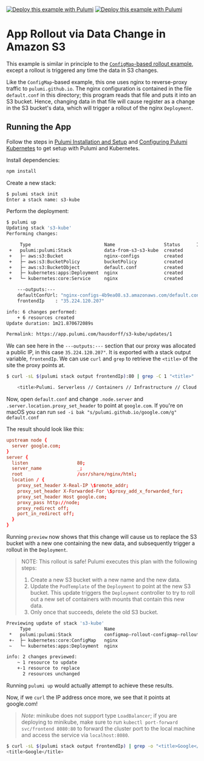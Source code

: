 [![Deploy this example with Pulumi](https://get.pulumi.com/new/button.svg)](https://app.pulumi.com/new?template=https://github.com/pulumi/examples/blob/master/kubernetes-ts-s3-rollout/README.md#gh-light-mode-only)
[![Deploy this example with Pulumi](https://get.pulumi.com/new/button-light.svg)](https://app.pulumi.com/new?template=https://github.com/pulumi/examples/blob/master/kubernetes-ts-s3-rollout/README.md#gh-dark-mode-only)

# App Rollout via Data Change in Amazon S3

This example is similar in principle to the [`ConfigMap`-based rollout example][rollout], except a
rollout is triggered any time the data in S3 changes.

Like the `ConfigMap`-based example, this one uses nginx to reverse-proxy traffic to
`pulumi.github.io`. The nginx configuration is contained in the file `default.conf` in this
directory; this program reads that file and puts it into an S3 bucket. Hence, changing data in that
file will cause register as a change in the S3 bucket's data, which will trigger a rollout of the
nginx `Deployment`.

## Running the App

Follow the steps in [Pulumi Installation and Setup](https://www.pulumi.com/docs/get-started/install/) and
[Configuring Pulumi Kubernetes](https://www.pulumi.com/docs/intro/cloud-providers/kubernetes/setup/) to
get setup with Pulumi and Kubernetes.

Install dependencies:

```sh
npm install
```

Create a new stack:

```sh
$ pulumi stack init
Enter a stack name: s3-kube
```

Perform the deployment:

```sh
$ pulumi up
Updating stack 's3-kube'
Performing changes:

     Type                           Name                  Status      Info
 +   pulumi:pulumi:Stack            data-from-s3-s3-kube  created
 +   ├─ aws:s3:Bucket               nginx-configs         created
 +   ├─ aws:s3:BucketPolicy         bucketPolicy          created
 +   ├─ aws:s3:BucketObject         default.conf          created
 +   ├─ kubernetes:apps:Deployment  nginx                 created
 +   └─ kubernetes:core:Service     nginx                 created

    ---outputs:---
    defaultConfUrl: "nginx-configs-4b9ea08.s3.amazonaws.com/default.conf"
    frontendIp    : "35.224.120.207"

info: 6 changes performed:
    + 6 resources created
Update duration: 1m21.870672089s

Permalink: https://app.pulumi.com/hausdorff/s3-kube/updates/1
```

We can see here in the `---outputs:---` section that our proxy was allocated a public IP, in this
case `35.224.120.207"`. It is exported with a stack output variable, `frontendIp`. We can use `curl`
and `grep` to retrieve the `<title>` of the site the proxy points at.

```sh
$ curl -sL $(pulumi stack output frontendIp):80 | grep -C 1 "<title>"

    <title>Pulumi. Serverless // Containers // Infrastructure // Cloud // DevOps</title>

```

Now, open `default.conf` and change `.node.server` and `.server.location.proxy_set_header` to point
at `google.com`. If you're on macOS you can run `sed -i bak "s/pulumi.github.io/google.com/g"
default.conf`

The result should look like this:

```conf
upstream node {
  server google.com;
}
server {
  listen                  80;
  server_name             _;
  root                    /usr/share/nginx/html;
  location / {
    proxy_set_header X-Real-IP \$remote_addr;
    proxy_set_header X-Forwarded-For \$proxy_add_x_forwarded_for;
    proxy_set_header Host google.com;
    proxy_pass http://node;
    proxy_redirect off;
    port_in_redirect off;
  }
}
```

Running `preview` now shows that this change will cause us to replace the S3 bucket with a new one
containing the new data, and subsequently trigger a rollout in the `Deployment`.

> NOTE: This rollout is safe! Pulumi executes this plan with the following steps:
>
> 1. Create a new S3 bucket with a new name and the new data.
> 1. Update the `PodTemplate` of the `Deployment` to point at the new S3 bucket. This update
>    triggers the `Deployment` controller to try to roll out a new set of containers with mounts
>    that contain this new data.
> 1. Only once that succeeds, delete the old S3 bucket.

```sh
Previewing update of stack 's3-kube'
     Type                           Name                                     Status        Info
 *   pulumi:pulumi:Stack            configmap-rollout-configmap-rollout-dev  no change
 +-  ├─ kubernetes:core:ConfigMap   nginx                                    replace       changes: ~ data,metadata
 ~   └─ kubernetes:apps:Deployment  nginx                                    update        changes: ~ spec

info: 2 changes previewed:
    ~ 1 resource to update
    +-1 resource to replace
      2 resources unchanged
```

Running `pulumi up` would actually attempt to achieve these results.

Now, if we `curl` the IP address once more, we see that it points at google.com!

> *Note*: minikube does not support type `LoadBalancer`; if you are deploying to minikube, make sure
> to run `kubectl port-forward svc/frontend 8080:80` to forward the cluster port to the local
> machine and access the service via `localhost:8080`.

```sh
$ curl -sL $(pulumi stack output frontendIp) | grep -o "<title>Google</title>"
<title>Google</title>
```

[rollout]: https://github.com/pulumi/examples/tree/master/kubernetes-ts-configmap-rollout
